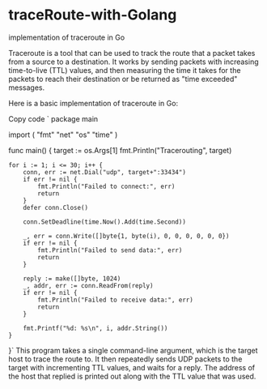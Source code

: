 # traceRoute-with-Golang
implementation of traceroute in Go


Traceroute is a tool that can be used to track the route that a packet takes from a source to a destination. It works by sending packets with increasing time-to-live (TTL) values, and then measuring the time it takes for the packets to reach their destination or be returned as "time exceeded" messages.

Here is a basic implementation of traceroute in Go:

Copy code
`
package main

import (
    "fmt"
    "net"
    "os"
    "time"
)

func main() {
    target := os.Args[1]
    fmt.Println("Tracerouting", target)

    for i := 1; i <= 30; i++ {
        conn, err := net.Dial("udp", target+":33434")
        if err != nil {
            fmt.Println("Failed to connect:", err)
            return
        }
        defer conn.Close()

        conn.SetDeadline(time.Now().Add(time.Second))

        _, err = conn.Write([]byte{1, byte(i), 0, 0, 0, 0, 0, 0})
        if err != nil {
            fmt.Println("Failed to send data:", err)
            return
        }

        reply := make([]byte, 1024)
        _, addr, err := conn.ReadFrom(reply)
        if err != nil {
            fmt.Println("Failed to receive data:", err)
            return
        }

        fmt.Printf("%d: %s\n", i, addr.String())
    }
}`
This program takes a single command-line argument, which is the target host to trace the route to. It then repeatedly sends UDP packets to the target with incrementing TTL values, and waits for a reply. The address of the host that replied is printed out along with the TTL value that was used.
